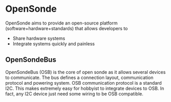 OpenSonde
=========

OpenSonde aims to provide an open-source platform (software+hardware+standards)
that allows developers to
* Share hardware systems
* Integrate systems quickly and painless

OpenSondeBus
------------

OpenSondeBus (OSB) is the core of open sonde as it allows several devices to
communicate. The bus defines a connection layout, communication protocol and
powering system. OSB communication protocol is a standard I2C. This makes
extremely easy for hobbyist to integrate devices to OSB. In fact, any I2C
device just need some wiring to be OSB compatible.
